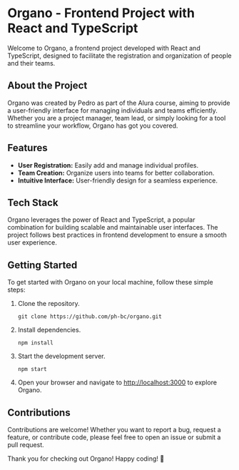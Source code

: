<h1>Organo - Frontend Project with React and TypeScript</h1>

<p>Welcome to Organo, a frontend project developed with React and TypeScript, designed to facilitate the registration and organization of people and their teams.</p>

<h2>About the Project</h2>

<p>Organo was created by Pedro as part of the Alura course, aiming to provide a user-friendly interface for managing individuals and teams efficiently. Whether you are a project manager, team lead, or simply looking for a tool to streamline your workflow, Organo has got you covered.</p>

<h2>Features</h2>

<ul>
  <li><strong>User Registration:</strong> Easily add and manage individual profiles.</li>
  <li><strong>Team Creation:</strong> Organize users into teams for better collaboration.</li>
  <li><strong>Intuitive Interface:</strong> User-friendly design for a seamless experience.</li>
</ul>

<h2>Tech Stack</h2>

<p>Organo leverages the power of React and TypeScript, a popular combination for building scalable and maintainable user interfaces. The project follows best practices in frontend development to ensure a smooth user experience.</p>

<h2>Getting Started</h2>

<p>To get started with Organo on your local machine, follow these simple steps:</p>

<ol>
  <li>Clone the repository.
    <pre><code>git clone https://github.com/ph-bc/organo.git</code></pre>
  </li>
  <li>Install dependencies.
    <pre><code>npm install</code></pre>
  </li>
  <li>Start the development server.
    <pre><code>npm start</code></pre>
  </li>
  <li>Open your browser and navigate to <a href="http://localhost:3000">http://localhost:3000</a> to explore Organo.</li>
</ol>

<h2>Contributions</h2>

<p>Contributions are welcome! Whether you want to report a bug, request a feature, or contribute code, please feel free to open an issue or submit a pull request.</p>

<p>Thank you for checking out Organo! Happy coding! 🚀</p>
